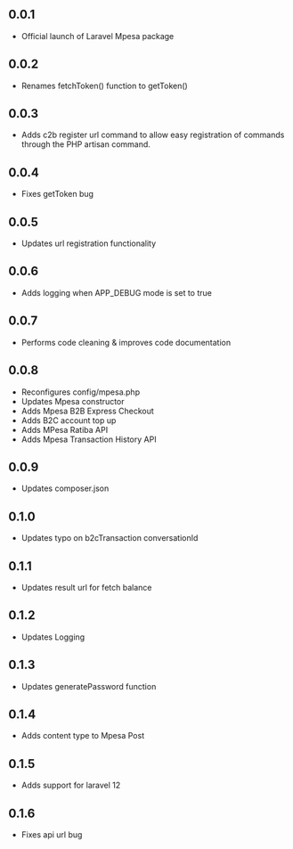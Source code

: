 ## 0.0.1

- Official launch of Laravel Mpesa package

## 0.0.2

- Renames fetchToken() function to getToken()

## 0.0.3

- Adds c2b register url command to allow easy registration of commands through the PHP artisan command.

## 0.0.4

- Fixes getToken bug

## 0.0.5

- Updates url registration functionality

## 0.0.6

- Adds logging when APP_DEBUG mode is set to true

## 0.0.7

- Performs code cleaning & improves code documentation

## 0.0.8

- Reconfigures config/mpesa.php
- Updates Mpesa constructor
- Adds Mpesa B2B Express Checkout
- Adds B2C account top up
- Adds MPesa Ratiba API
- Adds Mpesa Transaction History API

## 0.0.9

- Updates composer.json

## 0.1.0

- Updates typo on b2cTransaction conversationId

## 0.1.1

- Updates result url for fetch balance

## 0.1.2

- Updates Logging

## 0.1.3

- Updates generatePassword function

## 0.1.4

- Adds content type to Mpesa Post

## 0.1.5

- Adds support for laravel 12

## 0.1.6

- Fixes api url bug

